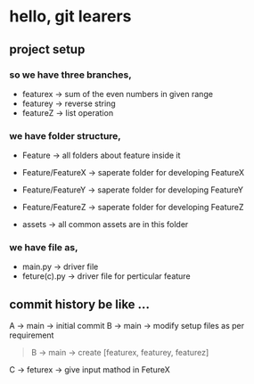 # hello, git learers

## project setup

### so we have three branches,

- featurex -> sum of the even numbers in given range
- featurey -> reverse string
- featureZ -> list operation

### we have folder structure,

- Feature -> all folders about feature inside it
- Feature/FeatureX -> saperate folder for developing FeatureX
- Feature/FeatureY -> saperate folder for developing FeatureY
- Feature/FeatureZ -> saperate folder for developing FeatureZ

- assets -> all common assets are in this folder

### we have file as,

- main.py -> driver file
- feture(c).py -> driver file for perticular feature 

## commit history be like ...

A -> main -> initial commit
B -> main -> modify setup files as per requirement

>B -> main -> create [featurex, featurey, featurez]

C -> feturex -> give input mathod in FetureX


